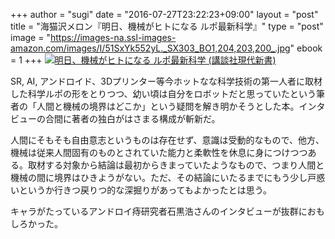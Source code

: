 +++
author = "sugi"
date = "2016-07-27T23:22:23+09:00"
layout = "post"
title = "海猫沢メロン『明日、機械がヒトになる ルポ最新科学』"
type = "post"
image = "https://images-na.ssl-images-amazon.com/images/I/51SxYk552yL._SX303_BO1,204,203,200_.jpg"
ebook = 1
+++
<a href="http://www.amazon.co.jp/exec/obidos/ASIN/4062883686/chezsugi-22/ref=nosim/" name="amazletlink" target="_blank"><img src="http://ecx.images-amazon.com/images/I/51SxYk552yL.jpg" alt="明日、機械がヒトになる ルポ最新科学 (講談社現代新書)" class="alignleft"  /></a>

SR, AI, アンドロイド、3Dプリンター等今ホットなな科学技術の第一人者に取材した科学ルポの形をとりつつ、幼い頃は自分をロボットだと思っていたという筆者の「人間と機械の境界はどこか」という疑問を解き明かそうとした本。インタビューの合間に著者の独白がはさまる構成が斬新だ。

人間にそもそも自由意志というものは存在せず、意識は受動的なもので、他方、機械は従来人間固有のものとされていた能力と柔軟性を休息に身につけつつある。取材する対象から結論は最初からきまっていたようなもので、つまり人間と機械の間に境界はひきようがない。ただ、その結論にいたるまでにもう少し戸惑いというか行きつ戻りつ的な深掘りがあってもよかったとは思う。

キャラがたっているアンドロイ痔研究者石黒浩さんのインタビューが抜群におもしろかった。

